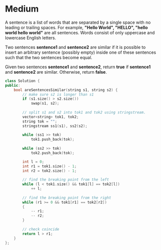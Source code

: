 # Medium

A sentence is a list of words that are separated by a single space with no leading or trailing spaces. For example, **"Hello World", "HELLO", "hello world hello world"** are all sentences. Words consist of only uppercase and lowercase English letters.

Two sentences **sentence1** and **sentence2** are similar if it is possible to insert an arbitrary sentence (possibly empty) inside one of these sentences such that the two sentences become equal.

Given two sentences **sentence1** and **sentence2**, return **true** if **sentence1** and **sentence2** are similar. Otherwise, return **false**.

```cpp
class Solution {
public:
    bool areSentencesSimilar(string s1, string s2) {
        // make sure s2 is longer than s1
        if (s1.size() > s2.size())
            swap(s1, s2);
        
        // split s1 and s2 into tok1 and tok2 using stringstream.
        vector<string> tok1, tok2;
        string tok = "";
        stringstream ss1(s1), ss2(s2);
        
        while (ss1 >> tok)
            tok1.push_back(tok);
        
        while (ss2 >> tok)
            tok2.push_back(tok);

        int l = 0;
        int r1 = tok1.size() - 1;
        int r2 = tok2.size() - 1;
        
        // find the breaking point from the left
        while (l < tok1.size() && tok1[l] == tok2[l])
            ++ l;
        
        // find the breaking point from the right
        while (r1 >= 0 && tok1[r1] == tok2[r2])
        {
            -- r1;
            -- r2;
        }
        
        // check coincide
        return l > r1;
    }
};
```
